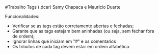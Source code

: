#Trabalho Tags (.dcar)
Samy Chapaca e Mauricio Duarte

Funcionalidades:
- Verificar se as tags estão corretamente abertas e fechadas;
- Garante que as tags estejam bem aninhadas (ou seja, sem fechar fora de ordem);
- Ignorar linhas que iniciam em "#" e os comentarios 
- Os tributos de cada tag devem estar em ordem alfabética.


